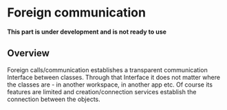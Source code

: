 # Foreign communication

__This part is under development and is not ready to use__

## Overview

Foreign calls/communication establishes a transparent communication 
Interface between classes. Through that Interface it does not matter 
where the classes are - in another workspace, in another app etc. 
Of course its features are limited and creation/connection services establish the
connection between the objects.  